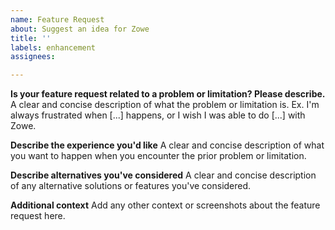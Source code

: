 ```yaml
---
name: Feature Request
about: Suggest an idea for Zowe
title: ''
labels: enhancement
assignees: 

---
```


**Is your feature request related to a problem or limitation? Please describe.**
A clear and concise description of what the problem or limitation is. Ex. I'm always frustrated when [...] happens, or I wish I was able to do [...] with Zowe.

**Describe the experience you'd like**
A clear and concise description of what you want to happen when you encounter the prior problem or limitation.

**Describe alternatives you've considered**
A clear and concise description of any alternative solutions or features you've considered.

**Additional context**
Add any other context or screenshots about the feature request here.
